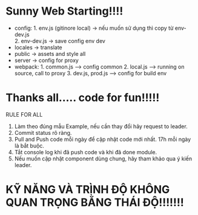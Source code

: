# Sunny Web Starting!!!!

* config:
        1. env.js (gitinore local) -> nếu muốn sử dụng thì copy từ env-dev.js  
        2. env-dev.js -> save config env dev
* locales -> translate
* public -> assets and style all
* server -> config for proxy
* webpack:
        1. common.js --> config common
        2. local.js --> running on source, call to proxy
        3. dev.js, prod.js --> config for build env
# #######################################################################################
# Thanks all..... code for fun!!!!!




RULE FOR ALL
1. Làm theo đúng mẫu Example, nếu cần thay đổi hãy request to leader.
2. Commit status rõ ràng.
3. Pull and Push code mỗi ngày để cập nhật code mới nhất. 17h mỗi ngày là bắt buộc.
4. Tắt console log khi đã push code và khi đã done module.
5. Nếu muốn cập nhật component dùng chung, hãy tham khảo qua ý kiến leader.


# KỸ NĂNG VÀ TRÌNH ĐỘ KHÔNG QUAN TRỌNG BẰNG THÁI ĐỘ!!!!!!!






